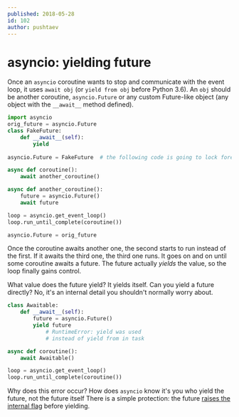 ```yaml
---
published: 2018-05-28
id: 102
author: pushtaev
---
```


# asyncio: yielding future

Once an `asyncio` coroutine wants to stop and communicate with the event loop, it uses `await obj` (or `yield from obj` before Python 3.6).
An `obj` should be another coroutine, `asyncio.Future` or any custom Future-like object (any object with the `__await__` method defined).

```python {hide}
import asyncio
orig_future = asyncio.Future
class FakeFuture:
    def __await__(self):
        yield
            
asyncio.Future = FakeFuture  # the following code is going to lock forever otherwise
```

```python {continue}
async def coroutine():
    await another_coroutine()

async def another_coroutine():
    future = asyncio.Future()
    await future

loop = asyncio.get_event_loop()
loop.run_until_complete(coroutine())
```

```python {hide} {continue}
asyncio.Future = orig_future
```

Once the coroutine awaits another one, the second starts to run instead of the first. If it awaits the third one, the third one runs.
It goes on and on until some coroutine awaits a future. The future actually *yields* the value, so the loop finally gains control.

What value does the future yield? It yields itself. Can you yield a future directly? No, it's an internal detail you shouldn't normally worry about.

```python {continue} {shield:RuntimeError}
class Awaitable:
    def __await__(self):
        future = asyncio.Future()
        yield future
            # RuntimeError: yield was used
            # instead of yield from in task

async def coroutine():
    await Awaitable()

loop = asyncio.get_event_loop()
loop.run_until_complete(coroutine())
```

Why does this error occur? How does `asyncio` know it's you who yield the future, not the future itself
There is a simple protection: the future [raises the internal flag](https://github.com/python/cpython/blob/22feeb88b473b288950cdb2f6c5d28692274b5f9/Lib/asyncio/futures.py#L259) before yielding.
